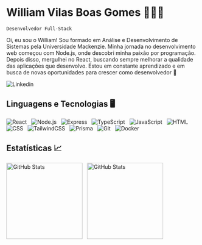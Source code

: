 # William Vilas Boas Gomes 👨🏻‍💻

`Desenvolvedor Full-Stack`

Oi, eu sou o William! Sou formado em Análise e Desenvolvimento de Sistemas pela Universidade Mackenzie. Minha jornada no desenvolvimento web começou com Node.js, onde descobri minha paixão por programação. Depois disso, mergulhei no React, buscando sempre melhorar a qualidade das aplicações que desenvolvo. Estou em constante aprendizado e em busca de novas oportunidades para crescer como desenvolvedor 🚀

![Linkedin](https://img.shields.io/badge/willvbgomes-fff?style=plastic&label=LinkedIn&labelColor=0077b5)

## Linguagens e Tecnologias 🖥️

![React](https://img.shields.io/badge/React-61dafb?style=for-the-badge&logo=react&labelColor=000) &nbsp;
![Node.js](https://img.shields.io/badge/Node.js-5fa04e?style=for-the-badge&logo=nodedotjs&labelColor=000) &nbsp;
![Express](https://img.shields.io/badge/Express-000?style=for-the-badge&logo=express&labelColor=000) &nbsp;
![TypeScript](https://img.shields.io/badge/TypeScript-3178c6?style=for-the-badge&logo=typescript&labelColor=000) &nbsp;
![JavaScript](https://img.shields.io/badge/JavaScript-f7df1e?style=for-the-badge&logo=javascript&labelColor=000) &nbsp;
![HTML](https://img.shields.io/badge/HTML-e34f26?style=for-the-badge&logo=html5&labelColor=000) &nbsp;
![CSS](https://img.shields.io/badge/CSS-1572b6?style=for-the-badge&logo=css3&labelColor=000&logoColor=1572b6) &nbsp;
![TailwindCSS](https://img.shields.io/badge/TailwindCSS-06b6d4?style=for-the-badge&logo=tailwindcss&labelColor=000) &nbsp;
![Prisma](https://img.shields.io/badge/Prisma-2d3748?style=for-the-badge&logo=prisma&labelColor=000) &nbsp;
![Git](https://img.shields.io/badge/Git-e34f26?style=for-the-badge&logo=git&labelColor=000) &nbsp;
![Docker](https://img.shields.io/badge/Docker-2496ed?style=for-the-badge&logo=docker&labelColor=000) &nbsp;

## Estatísticas 📈

<img 
  align="left" 
  alt="GitHub Stats" 
  height="200"
  style="margin-right: 0.75rem;"
  src="https://github-readme-stats.vercel.app/api?username=willvbgomes&show_icons=true&theme=tokyonight&include_all_commits=true&locale=pt-br" 
/>

<img 
  align="left" 
  alt="GitHub Stats" 
  height="200" 
  src="https://github-readme-stats.vercel.app/api/top-langs/?username=willvbgomes&theme=tokyonight&layout=compact&custom_title=Tecnologias&langs_count=10" 
/>
